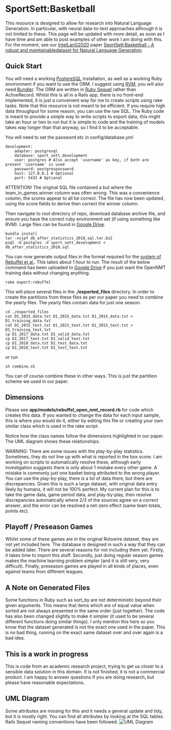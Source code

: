# SportSett:Basketball

This resource is designed to allow for research into Natural Language Generation.  In particular, with neural data-to-text approaches although it is not limited to these.  This page will be updated with more detail, as soon as I have time and am able to post examples of other work I am doing with this.  For the moment, see our [IntelLanG2020](https://intellang.github.io/papers/) paper [SportSett:Basketball - A robust and maintainabledataset for Natural Language Generation](https://intellang.github.io/papers/5-IntelLanG_2020_paper_5.pdf).  

## Quick Start
You will need a working [PostgreSQL](https://www.postgresql.org/) installation, as well as a working Ruby environment if you want to use the ORM.  I suggest using [RVM](https://rvm.io/), you will also need [Bundler](https://bundler.io/).  The ORM are written in [Ruby Sequel](https://github.com/jeremyevans/sequel) rather than ActiveRecord.  Whilst this is all in a Rails app, there is no front-end implemented, it is just a convenient way for me to create scripts using rake tasks.  Note that this resource is not meant to be efficient.  If you require high data throughput for some reason, you can use the raw SQL.  The Ruby code is meant to provide a simple way to write scripts to export data, this might take an hour or two to run but it is simple to code and the training of models takes way longer than that anyway, so I find it to be acceptable.

You will need to set the password etc in config/database.yml
```
development:
	adapter: postgresql
	database: sport_sett_development
	user: postgres # Also accept 'username' as key, if both are present 'username' is used
	password: postgrespassword
	host: 127.0.0.1 # Optional
	port: 5432 # Optional

```
ATTENTION!
The original SQL file contained a but where the team_in_games.winner column was often wrong.  This was a convenience column, the scores appear to all be correct.  The file has now been updated, using the score fields to derive then correct the winner column.

Then navigate to root directory of repo, download database archive file, and ensure you have the correct ruby environment set (if using something like RVM).  Large files can be found in [Google Drive](https://drive.google.com/file/d/1NUEHzNmwlG-TQB6dAxSiTUQQ7z6vbkNL/view?usp=sharing).
```
bundle install
tar -xvjpf db_after_statistics_2018.sql.tar.bz2
psql -U postgres -d sport_sett_development < db_after_statistics_2018.sql
```

You can now generate output files in the format required for the [system of Rebuffel et al.](https://github.com/KaijuML/data-to-text-hierarchical).  This takes about 1 hour to run.  The result of the below command has been uploaded to [Google Drive](https://drive.google.com/drive/folders/11MG7uVDi5tB8By9WT_OqqqZ1NbiEaS3Y?usp=sharing) if you just want the OpenNMT training data without changing anything.

```
rake export:rebuffel
```
This will place several files in the **./exported_files** directory.  In order to create the partitions from these files as per our paper you need to combine the yearly files.  The yearly files contain data for just one season.
```
cd ./exported_files
cat D1_2015_data.txt D1_2015_data.txt D1_2015_data.txt > D1_training_data.txt
cat D1_2015_text.txt D1_2015_text.txt D1_2015_text.txt > D1_training_text.txt
cp D1_2017_data.txt D1_valid_data.txt
cp D1_2017_text.txt D1_valid_text.txt
cp D1_2018_data.txt D1_test_data.txt
cp D1_2018_text.txt D1_test_text.txt
```

or run

```
sh combine.sh
```

You can of course combine these in other ways.  This is just the partition scheme we used in our paper.

## Dimensions
Please see **app/models/rebuffel_open_nmt_record.rb** for code which creates this data.  If you wanted to change the data for each input sample, this is where you would do it, either by editing this file or creating your own similar class which is used in the rake script.

Notice how the class names follow the dimensions highlighted in our paper.  The UML diagram shows these relationships.

WARNING:  There are some issues with the play-by-play statistics.  Sometimes, they do not line up with what is reported in the box score.  I am working on scripts to automatically resolve these, although early investigation suggests there is only about 1 mistake every other game.  A mistake is commonly just one basket being attributed to the wrong player.  You can use the play-by-play, there is a lot of data there, but there are discrepancies.  Given this is such a large dataset, with original data entry likely by humans, it will not be 100% perfect.  My current plan for this is to take the game data, game period data, and play-by-play, then resolve discrepancies automatically where 2/3 of the sources agree on a correct answer, and the error can be resolved a net-zero effect (same team totals, points etc).

## Playoff / Preseason Games
Whilst some of these games are in the original Rotowire dataset, they are not yet included here.  The database is designed in such a way that they can be added later.  There are several reasons for not including them yet.  Firstly, it takes time to import this stuff.  Secondly, just doing regular season games makes the machine learning problem simpler (and it is still very, very difficult).  Finally, preseason games are played in all kinds of places, even against teams from different leagues.

## A Note on Generated Files
Some functions in Ruby such as sort_by are not deterministic beyond their given arguments.  This means that items which are of equal value when sorted are not always presented in the same order (just together).  The code has also been changed slightly to make it simpler (it used to be several different functions doing similar things).  I only mention this here so you know that the dataset generated is not the exact one used in the paper.  This is no bad thing, running on the exact same dataset over and over again is a bad idea.

## This is a work in progress
This is code from an academic research project, trying to get us closer to a sensible data solution in this domain.  It is not finished, it is not a commercial product.  I am happy to answer questions if you are doing research, but please have reasonable expectations.

## UML DIagram
Some attributes are missing for this and it needs a general update and tidy, but it is mostly right.  You can find all attributes by looking at the SQL tables.  Rails Sequel naming conventions have been followed.
![UML Diagram](https://raw.githubusercontent.com/nlgcat/sport_sett_basketball/master/class_diagram.png)



